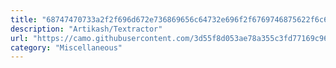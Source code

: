 ```yaml
---
title: "68747470733a2f2f696d672e736869656c64732e696f2f6769746875622f6c6963656e73652f417274696b6173682f54657874726163746f72"
description: "Artikash/Textractor"
url: "https://camo.githubusercontent.com/3d55f8d053ae78a355c3fd77169c966cbd15987a569fee424ab19f1dfe0250da/68747470733a2f2f696d672e736869656c64732e696f2f6769746875622f6c6963656e73652f417274696b6173682f54657874726163746f72"
category: "Miscellaneous"
---
```

